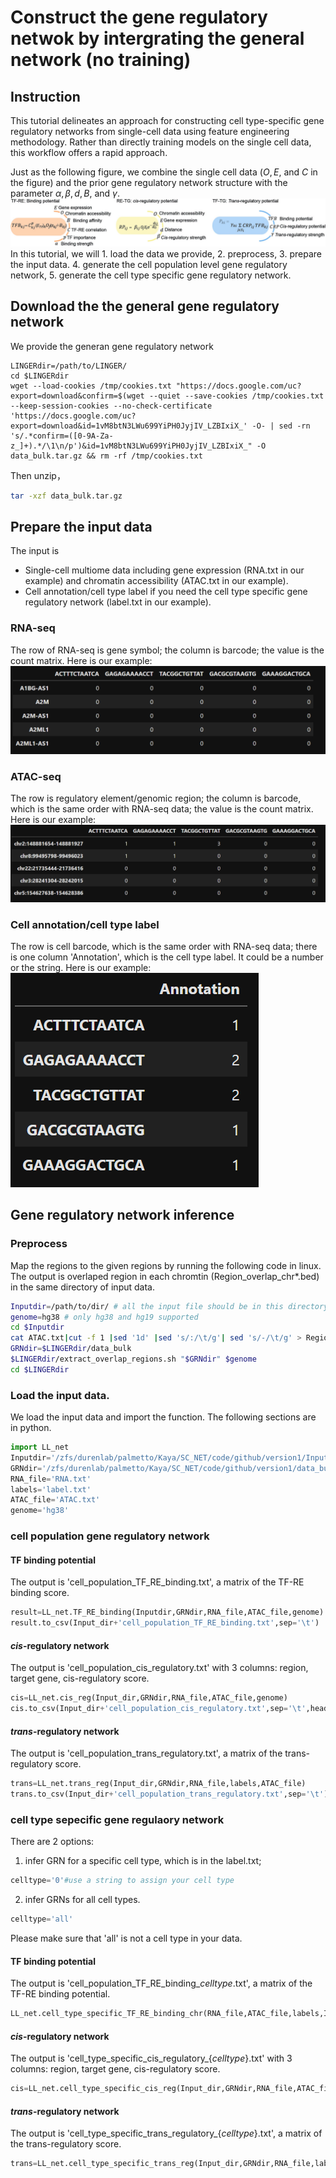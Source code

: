 # Construct the gene regulatory netwok by intergrating the general network (no training)
## Instruction
This tutorial delineates an approach for constructing cell type-specific gene regulatory networks from single-cell data using feature engineering methodology. Rather than directly training models on the single cell data, this workflow offers a rapid approach.

Just as the following figure, we combine the single cell data ($O, E$, and $C$ in the figure) and the prior gene regulatory network structure with the parameter $\alpha,\beta,d,B$, and $\gamma$.
![Alt text](feature_engineering.jpg)
In this tutorial, we will 1. load the data we provide, 2. preprocess, 3. prepare the input data. 4. generate the cell population level gene regulatory network, 5. generate the cell type specific gene regulatory network.
## Download the the general gene regulatory network 
We provide the generan gene regulatory network
```
LINGERdir=/path/to/LINGER/
cd $LINGERdir
wget --load-cookies /tmp/cookies.txt "https://docs.google.com/uc?export=download&confirm=$(wget --quiet --save-cookies /tmp/cookies.txt --keep-session-cookies --no-check-certificate 'https://docs.google.com/uc?export=download&id=1vM8btN3LWu699YiPH0JyjIV_LZBIxiX_' -O- | sed -rn 's/.*confirm=([0-9A-Za-z_]+).*/\1\n/p')&id=1vM8btN3LWu699YiPH0JyjIV_LZBIxiX_" -O data_bulk.tar.gz && rm -rf /tmp/cookies.txt
```
Then unzip，
```sh
tar -xzf data_bulk.tar.gz
```
## Prepare the input data
The input is 
- Single-cell multiome data including gene expression (RNA.txt in our example) and chromatin accessibility (ATAC.txt in our example).
- Cell annotation/cell type label if you need the cell type specific gene regulatory network (label.txt in our example).
### RNA-seq
The row of RNA-seq is gene symbol; the column is barcode; the value is the count matrix. Here is our example:
![Image Alt Text](RNA.png)
### ATAC-seq
The row is regulatory element/genomic region; the column is barcode, which is the same order with RNA-seq data; the value is the count matrix. Here is our example:
![Image Alt Text](ATAC.png)
### Cell annotation/cell type label
The row is cell barcode, which is the same order with RNA-seq data; there is one column 'Annotation', which is the cell type label. It could be a number or the string. Here is our example:
![Image Alt Text](label.png)
## Gene regulatory network inference
### Preprocess
Map the regions to the given regions by running the following code in linux. The output is overlaped region in each chromtin (Region_overlap_chr*.bed) in the same directory of input data.
```sh
Inputdir=/path/to/dir/ # all the input file should be in this directory
genome=hg38 # only hg38 and hg19 supported
cd $Inputdir
cat ATAC.txt|cut -f 1 |sed '1d' |sed 's/:/\t/g'| sed 's/-/\t/g' > Region.bed
GRNdir=$LINGERdir/data_bulk
$LINGERdir/extract_overlap_regions.sh "$GRNdir" $genome
cd $LINGERdir
```
### Load the input data.
We load the input data and import the function. The following sections are in python.
```python
import LL_net
Inputdir='/zfs/durenlab/palmetto/Kaya/SC_NET/code/github/version1/Input/'
GRNdir='/zfs/durenlab/palmetto/Kaya/SC_NET/code/github/version1/data_bulk/'
RNA_file='RNA.txt'
labels='label.txt'
ATAC_file='ATAC.txt'
genome='hg38'
```
### cell population gene regulatory network
#### TF binding potential
The output is 'cell_population_TF_RE_binding.txt', a matrix of the TF-RE binding score.
```python
result=LL_net.TF_RE_binding(Inputdir,GRNdir,RNA_file,ATAC_file,genome)
result.to_csv(Input_dir+'cell_population_TF_RE_binding.txt',sep='\t')
```
#### *cis*-regulatory network
The output is 'cell_population_cis_regulatory.txt' with 3 columns: region, target gene, cis-regulatory score.
```python
cis=LL_net.cis_reg(Input_dir,GRNdir,RNA_file,ATAC_file,genome)
cis.to_csv(Input_dir+'cell_population_cis_regulatory.txt',sep='\t',header=None,index=None)
```
#### *trans*-regulatory network
The output is 'cell_population_trans_regulatory.txt', a matrix of the trans-regulatory score.
```python
trans=LL_net.trans_reg(Input_dir,GRNdir,RNA_file,labels,ATAC_file)
trans.to_csv(Input_dir+'cell_population_trans_regulatory.txt',sep='\t')
```
### cell type sepecific gene regulaory network
There are 2 options:
1. infer GRN for a specific cell type, which is in the label.txt;
```python
celltype='0'#use a string to assign your cell type
```
2. infer GRNs for all cell types.
```python
celltype='all'
```
Please make sure that 'all' is not a cell type in your data.
#### TF binding potential
The output is 'cell_population_TF_RE_binding_*celltype*.txt', a matrix of the TF-RE binding potential.
```python
LL_net.cell_type_specific_TF_RE_binding_chr(RNA_file,ATAC_file,labels,Input_dir,GRNdir,chrN,genome,celltype)
```
#### *cis*-regulatory network
The output is 'cell_type_specific_cis_regulatory_{*celltype*}.txt' with 3 columns: region, target gene, cis-regulatory score.
```python
cis=LL_net.cell_type_specific_cis_reg(Input_dir,GRNdir,RNA_file,ATAC_file,genome,celltype)
```
#### *trans*-regulatory network
The output is 'cell_type_specific_trans_regulatory_{*celltype*}.txt', a matrix of the trans-regulatory score.
```python
trans=LL_net.cell_type_specific_trans_reg(Input_dir,GRNdir,RNA_file,labels,ATAC_file,celltype)
```

